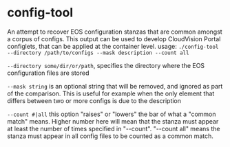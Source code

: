 # config-tool
An attempt to recover EOS configuration stanzas that are common amongst a corpus of configs. This output can be used to develop CloudVision Portal configlets, that can be applied at the container level.
usage: 
  `./config-tool --directory /path/to/configs --mask description --count all`

  `--directory some/dir/or/path`, specifies the directory where the EOS configuration files are stored

  `--mask string` is an optional string that will be removed, and ignored as part of the comparison. This is useful for example when the only element that differs between two or more configs is due to the description

  `--count #|all` this option "raises" or "lowers" the bar of what a "common match" means. Higher number here will mean that the stanza must appear at least the number of times specified in "--count". "--count all" means the stanza must appear in all config files to be counted as a common match.
